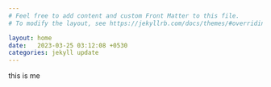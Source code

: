 ```yaml
---
# Feel free to add content and custom Front Matter to this file.
# To modify the layout, see https://jekyllrb.com/docs/themes/#overriding-theme-defaults

layout: home
date:   2023-03-25 03:12:08 +0530
categories: jekyll update
---
```

<p> this is me </p>